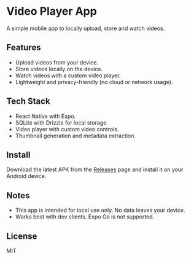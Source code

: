 # Video Player App

A simple mobile app to locally upload, store and watch videos.

## Features

- Upload videos from your device.
- Store videos locally on the device.
- Watch videos with a custom video player.
- Lightweight and privacy-friendly (no cloud or network usage).

## Tech Stack

- React Native with Expo.
- SQLite with Drizzle for local storage.
- Video player with custom video controls.
- Thumbnail generation and metadata extraction.

## Install

Download the latest APK from the [Releases](https://github.com/huffmanks/video-player-app/releases) page and install it on your Android device.

## Notes

- This app is intended for local use only. No data leaves your device.
- Works best with dev clients. Expo Go is not supported.

## License

MIT